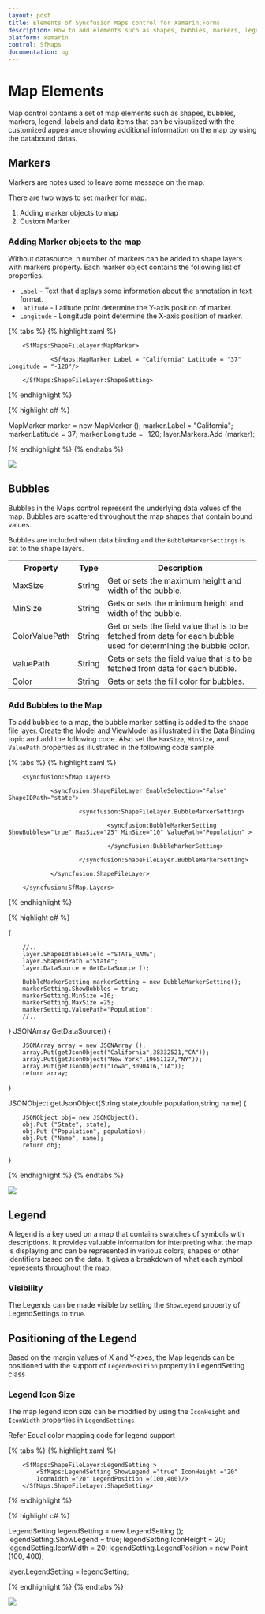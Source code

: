 ```yaml
---
layout: post
title: Elements of Syncfusion Maps control for Xamarin.Forms 
description: How to add elements such as shapes, bubbles, markers, legend, labels and etc., in Maps control
platform: xamarin
control: SfMaps
documentation: ug
---
```


# Map Elements

Map control contains a set of map elements such as shapes, bubbles, markers, legend, labels and data items that can be visualized with the customized appearance showing additional information on the map by using the databound datas.

## Markers

Markers are notes used to leave some message on the map.

There are two ways to set marker for map.

1. Adding marker objects to map
2. Custom Marker

### Adding Marker objects to the map

Without datasource, n number of markers can be added to shape layers with markers property. Each marker object contains the following list of properties.

* `Label` - Text that displays some information about the annotation in text format.
* `Latitude` - Latitude point determine the Y-axis position of marker.
* `Longitude` - Longitude point determine the X-axis position of marker.

{% tabs %}
{% highlight xaml %}
                                                    
        <SfMaps:ShapeFileLayer:MapMarker>
                
                <SfMaps:MapMarker Label = "California" Latitude = "37" Longitude = "-120"/>                
                    
        </SfMaps:ShapeFileLayer:ShapeSetting>
                               	      

{% endhighlight %}

{% highlight c# %}

MapMarker marker = new MapMarker ();
marker.Label = "California";
marker.Latitude = 37;
marker.Longitude = -120;
layer.Markers.Add (marker);

{% endhighlight %}
{% endtabs %}

![](MapElements_images/markers_xamarin.png)  


## Bubbles

Bubbles in the Maps control represent the underlying data values of the map. Bubbles are scattered throughout the map shapes that contain bound values.

Bubbles are included when data binding and the `BubbleMarkerSettings` is set to the shape layers. 


<table>
<tr>
<th>
Property</th><th>
Type</th><th>
Description</th></tr>
<tr>
<td>
MaxSize</td><td>
String</td><td>
Get or sets the maximum height and width of the bubble.</td></tr>
<tr>
<td>
MinSize</td><td>
String</td><td>
Gets or sets the minimum height and width of the bubble.</td></tr>
<tr>
<td>
ColorValuePath</td><td>
String</td><td>
Get or sets the field value that is to be fetched from data for each bubble used for determining the bubble color.</td></tr>
<tr>
<td>
ValuePath</td><td>
String</td><td>
Gets or sets the field value that is to be fetched from data for each bubble.</td></tr>

<td>
Color</td><td>
String</td><td>
Gets or sets the fill color for bubbles.</td></tr>

</table>

### Add Bubbles to the Map

To add bubbles to a map, the bubble marker setting is added to the shape file layer. Create the Model and ViewModel as illustrated in the Data Binding topic and add the following code. Also set the `MaxSize`, `MinSize`, and `ValuePath` properties as illustrated in the following code sample.

{% tabs %}
{% highlight xaml %}        

        <syncfusion:SfMap.Layers>

                <syncfusion:ShapeFileLayer EnableSelection="False" ShapeIDPath="state">

                        <syncfusion:ShapeFileLayer.BubbleMarkerSetting>
                        
                                <syncfusion:BubbleMarkerSetting ShowBubbles="true" MaxSize="25" MinSize="10" ValuePath="Population" >

                                </syncfusion:BubbleMarkerSetting>

                        </syncfusion:ShapeFileLayer.BubbleMarkerSetting>                  

                </syncfusion:ShapeFileLayer>

        </syncfusion:SfMap.Layers>                                       


{% endhighlight %}

{% highlight c# %}

{
        
        //..
        layer.ShapeIdTableField ="STATE_NAME";
        layer.ShapeIdPath ="State";
        layer.DataSource = GetDataSource ();

        BubbleMarkerSetting markerSetting = new BubbleMarkerSetting();
        markerSetting.ShowBubbles = true;
        markerSetting.MinSize =10;
        markerSetting.MaxSize =25;
        markerSetting.ValuePath="Population";
        //..
}
JSONArray GetDataSource()
{
        
        JSONArray array = new JSONArray ();
        array.Put(getJsonObject("California",38332521,"CA"));
        array.Put(getJsonObject("New York",19651127,"NY"));
        array.Put(getJsonObject("Iowa",3090416,"IA"));
        return array;
}

JSONObject getJsonObject(String state,double population,string name)
{
        
        JSONObject obj= new JSONObject();
        obj.Put ("State", state);
        obj.Put ("Population", population);
        obj.Put ("Name", name);
        return obj;
}


{% endhighlight %}
{% endtabs %}

![](MapElements_images/bubble_android.png)  

## Legend

A legend is a key used on a map that contains swatches of symbols with descriptions. It provides valuable information for interpreting what the map is displaying and can be represented in various colors, shapes or other identifiers based on the data. It gives a breakdown of what each symbol represents throughout the map.

### Visibility

The Legends can be made visible by setting the `ShowLegend` property of LegendSettings to `true`.

## Positioning of the Legend

Based on the margin values of X and Y-axes, the Map legends can be positioned with the support of `LegendPosition` property in LegendSetting class

### Legend Icon Size

The map legend icon size can be modified by using the `IconHeight` and `IconWidth` properties in `LegendSettings`

Refer Equal color mapping code for legend support

{% tabs %}
{% highlight xaml %}
        
        <SfMaps:ShapeFileLayer:LegendSetting >
            <SfMaps:LegendSetting ShowLegend ="true" IconHeight ="20" 
            IconWidth ="20" LegendPosition =(100,400)/>
        </SfMaps:ShapeFileLayer:ShapeSetting>      

{% endhighlight %}

{% highlight c# %}

LegendSetting legendSetting = new LegendSetting ();
legendSetting.ShowLegend = true;
legendSetting.IconHeight = 20;
legendSetting.IconWidth = 20;
legendSetting.LegendPosition = new Point (100, 400);

layer.LegendSetting = legendSetting;


{% endhighlight %}
{% endtabs %}

![](MapElements_images/legend_xamarin.png)  